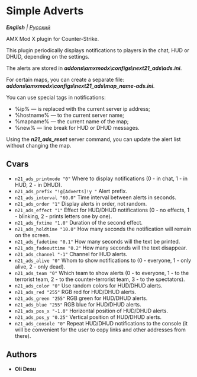 # Simple Adverts

_**English** | [Русский](README.ru.md)_

AMX Mod X plugin for Counter-Strike.

This plugin periodically displays notifications to players in the chat, HUD or DHUD, depending on the settings.

The alerts are stored in ***addons\amxmodx\configs\next21_ads\ads.ini***.

For certain maps, you can create a separate file: ***addons\amxmodx\configs\next21_ads\map_name-ads.ini***.

You can use special tags in notifications:
- %ip% — is replaced with the current server ip address;
- %hostname% — to the current server name;
- %mapname% — the current name of the map;
- %new% — line break for HUD or DHUD messages.

Using the ***n21_ads_reset*** server command, you can update the alert list without changing the map.

## Cvars
- ```n21_ads_printmode "0"``` Where to display notifications (0 - in chat, 1 - in HUD, 2 - in DHUD).
- ```n21_ads_prefix "!g[Adverts]!y "``` Alert prefix.
- ```n21_ads_interval "60.0"``` Time interval between alerts in seconds.
- ```n21_ads_order "1"``` Display alerts in order, not random.
- ```n21_ads_effect "1"``` Effect for HUD/DHUD notifications (0 - no effects, 1 - blinking, 2 - prints letters one by one).
- ```n21_ads_fxtime "1.0"``` Duration of the second effect.
- ```n21_ads_holdtime "10.0"``` How many seconds the notification will remain on the screen.
- ```n21_ads_fadetime "0.1"``` How many seconds will the text be printed.
- ```n21_ads_fadeouttime "0.2"``` How many seconds will the text disappear.
- ```n21_ads_channel "-1"``` Channel for HUD alerts.
- ```n21_ads_alive "0"``` Whom to show notifications to (0 - everyone, 1 - only alive, 2 - only dead).
- ```n21_ads_team "0"``` Which team to show alerts (0 - to everyone, 1 - to the terrorist team, 2 - to the counter-terrorist team, 3 - to the spectators).
- ```n21_ads_color "0"``` Use random colors for HUD/DHUD alerts.
- ```n21_ads_red "255"``` RGB red for HUD/DHUD alerts.
- ```n21_ads_green "255"``` RGB green for HUD/DHUD alerts.
- ```n21_ads_blue "255"``` RGB blue for HUD/DHUD alerts.
- ```n21_ads_pos_x "-1.0"``` Horizontal position of HUD/DHUD alerts.
- ```n21_ads_pos_y "0.25"``` Vertical position of HUD/DHUD alerts.
- ```n21_ads_console "0"``` Repeat HUD/DHUD notifications to the console (it will be convenient for the user to copy links and other addresses from there).

## Authors
- **Oli Desu**
